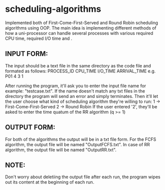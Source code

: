 # scheduling-algorithms
Implemented both of First-Come-First-Served and Round Robin scheduling algorithms using OOP. The main idea is implementing different methods of how a uni-processor can handle several processes with various required CPU time, required I/O time and .


INPUT FORM:
-----------
The input should be a text file in the same directory as the code file and formated as follows:
PROCESS_ID CPU_TIME I/O_TIME ARRIVAL_TIME
e.g. P01 4 3 1

After running the program, it'll ask you to enter the input file name for example: "testcase.txt". If the name doesn't match any txt files in the directory the program will send an error and simply terminates.
Then it'll let the user choose what kind of scheduling algorithm they're willing to run:
1 -> First-Come-First-Served 
2 -> Round Robin
If the user entered '2', they'll be asked to enter the time quatum of the RR algorithm (q >= 1)


OUTPUT FORM:
------------
For both of the algorithms the output will be in a txt file form.
For the FCFS algorithm, the output file will be named "OutputFCFS.txt".
In case of RR algorithm, the output file will be named "OutputRR.txt".


NOTE:
-----
Don't worry about deletiing the output file after each run, the program wipes out its content at the beginning of each run.
